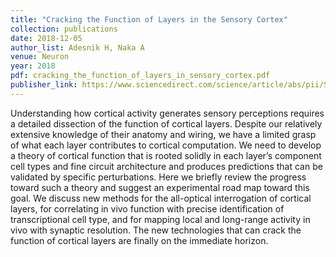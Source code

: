 ```yaml
---
title: "Cracking the Function of Layers in the Sensory Cortex"
collection: publications
date: 2018-12-05
author_list: Adesnik H, Naka A 
venue: Neuron
year: 2018
pdf: cracking_the_function_of_layers_in_sensory_cortex.pdf
publisher_link: https://www.sciencedirect.com/science/article/abs/pii/S0896627318309401
---
```


Understanding how cortical activity generates sensory perceptions requires a detailed dissection of the function of cortical layers. Despite our relatively extensive knowledge of their anatomy and wiring, we have a limited grasp of what each layer contributes to cortical computation. We need to develop a theory of cortical function that is rooted solidly in each layer’s component cell types and fine circuit architecture and produces predictions that can be validated by specific perturbations. Here we briefly review the progress toward such a theory and suggest an experimental road map toward this goal. We discuss new methods for the all-optical interrogation of cortical layers, for correlating in vivo function with precise identification of transcriptional cell type, and for mapping local and long-range activity in vivo with synaptic resolution. The new technologies that can crack the function of cortical layers are finally on the immediate horizon.